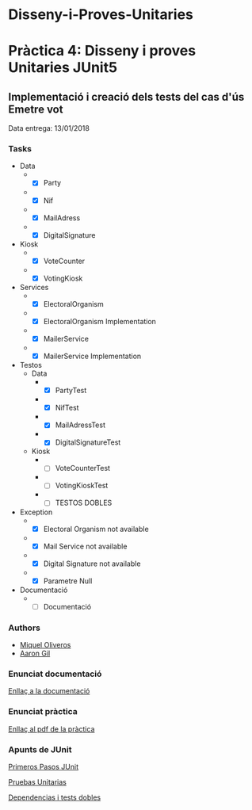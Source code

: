 # Disseny-i-Proves-Unitaries
Pràctica 4: Disseny i proves Unitaries JUnit5
=============
Implementació i creació dels tests del cas d'ús Emetre vot
---------------
Data entrega: 13/01/2018

### Tasks ###
  * Data
    * - [X] Party
    * - [X] Nif
    * - [X] MailAdress
    * - [X] DigitalSignature
  * Kiosk
    * - [X] VoteCounter
    * - [X] VotingKiosk
  * Services
    * - [X] ElectoralOrganism
    * - [X] ElectoralOrganism Implementation
    * - [X] MailerService
    * - [X] MailerService Implementation
  * Testos
    * Data
      * - [X] PartyTest
      * - [X] NifTest
      * - [X] MailAdressTest
      * - [X] DigitalSignatureTest
    * Kiosk
      * - [ ] VoteCounterTest
      * - [ ] VotingKioskTest
      * - [ ] TESTOS DOBLES
  * Exception
    * - [X] Electoral Organism not available
    * - [X] Mail Service not available
    * - [X] Digital Signature not available
    * - [X] Parametre Null
  * Documentació
    * - [ ] Documentació 
    
### Authors ###
* [Miquel Oliveros](https://github.com/MiquelOliveros)
* [Aaron Gil](https://github.com/AaronGil)

### Enunciat documentació ###
[Enllaç a la documentació](https://docs.google.com/document/d/16vMXCjNFbPoRZnOeqJeL2ngbiJTdyhKwhy48NmcTtw4/edit?usp=sharing)

### Enunciat pràctica ###  
[Enllaç al pdf de la pràctica](https://cv.udl.cat/access/content/attachment/102018-1819/Activitats/a359e809-9386-46d9-aafc-f70331749b4c/EnunciatPractica-Testing.pdf)

### Apunts de JUnit ###
[Primeros Pasos JUnit](https://cv.udl.cat/access/content/group/102018-1819/Laboratori%20-%20JUnit%205/TemaIV-2%C2%AAParte.pdf)

[Pruebas Unitarias](https://cv.udl.cat/access/content/group/102018-1819/Laboratori%20-%20JUnit%205/Pruebas%20unitarias.pdf)

[Dependencias i tests dobles](https://cv.udl.cat/access/content/group/102018-1819/Laboratori%20-%20JUnit%205/TemaIV-3%C2%AAParte.pdf)
